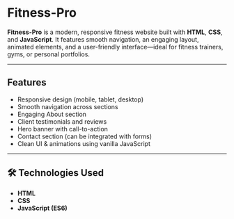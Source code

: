 
#  Fitness-Pro

**Fitness-Pro** is a modern, responsive fitness website built with **HTML**, **CSS**, and **JavaScript**. It features smooth navigation, an engaging layout, animated elements, and a user-friendly interface—ideal for fitness trainers, gyms, or personal portfolios.

---

##  Features

-  Responsive design (mobile, tablet, desktop)
-  Smooth navigation across sections
-  Engaging About section
-  Client testimonials and reviews
-  Hero banner with call-to-action
-  Contact section (can be integrated with forms)
-  Clean UI & animations using vanilla JavaScript

---

## 🛠 Technologies Used

- **HTML**
- **CSS**
- **JavaScript (ES6)**


